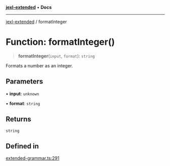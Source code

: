[**jexl-extended**](../README.md) • **Docs**

***

[jexl-extended](../globals.md) / formatInteger

# Function: formatInteger()

> **formatInteger**(`input`, `format`): `string`

Formats a number as an integer.

## Parameters

• **input**: `unknown`

• **format**: `string`

## Returns

`string`

## Defined in

[extended-grammar.ts:291](https://github.com/nikoraes/jexl-extended/blob/06a031f168fa218082d7ed9df57973f42e70c755/src/extended-grammar.ts#L291)
